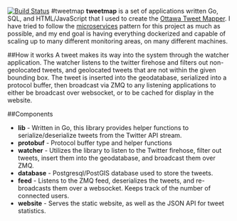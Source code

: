 [![Build Status](https://travis-ci.org/cdn-madness/tweetmap.svg)](https://travis-ci.org/cdn-madness/tweetmap)
#tweetmap
**tweetmap** is a set of applications written Go, SQL, and HTML/JavaScript that I used to create the [Ottawa Tweet Mapper](http://tweet.alexurquhart.com). I have tried to follow the [microservices](http://microservices.io) pattern for this project as much as possible, and my end goal is having everything dockerized and capable of scaling up to many different monitoring areas, on many different machines.

##How it works
A tweet makes its way into the system through the watcher application. The watcher listens to the twitter firehose and filters out non-geolocated tweets, and geolocated tweets that are not within the given bounding box. The tweet is inserted into the geodatabase, serialized into a protocol buffer, then broadcast via ZMQ to any listening applications to either be broadcast over websocket, or to be cached for display in the website.

##Components
+ **lib** - Written in Go, this library provides helper functions to serialize/deserialize tweets from the Twitter API stream.
+ **protobuf** - Protocol buffer type and helper functions
+ **watcher** - Utilizes the library to listen to the Twitter firehose, filter out tweets, insert them into the geodatabase, and broadcast them over ZMQ.
+ **database** - Postgresql/PostGIS database used to store the tweets.
+ **feed** - Listens to the ZMQ feed, deserializes the tweets, and re-broadcasts them over a websocket. Keeps track of the number of connected users.
+ **website** - Serves the static website, as well as the JSON API for tweet statistics.
